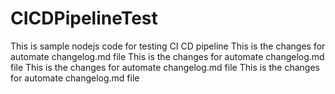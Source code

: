 # CICDPipelineTest
This is sample nodejs code for testing CI CD pipeline
This is the changes for automate changelog.md file
This is the changes for automate changelog.md file
This is the changes for automate changelog.md file
This is the changes for automate changelog.md file


